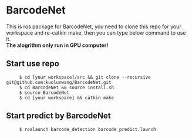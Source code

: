 # BarcodeNet

This is ros package for BarcodeNet, you need to clone this repo for your workspace and re-catkin make, then you can type below command to use it.\
**The alogrithm only run in GPU computer!**

## Start use repo
```
     $ cd [your workspace]/src && git clone --recursive git@github.com:kuolunwang/BarcodeNet.git
     $ cd BarcodeNet && source install.sh
     $ source BarcodeNet
     $ cd [your workspace] && catkin make
```

## Start predict by BarcodeNet
```
     $ roslaunch barcode_detection barcode_predict.launch
```